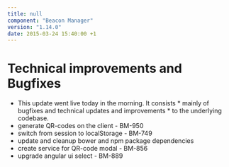 ```yaml
---
title: null
component: "Beacon Manager"
version: "1.14.0"
date: 2015-03-24 15:40:00 +1
---
```

# Technical improvements and Bugfixes

 * This update went live today in the morning. It consists  * mainly of bugfixes and technical updates and improvements  * to the underlying codebase.
 * generate QR-codes on the client - BM-950
 * switch from session to localStorage - BM-749
 * update and cleanup bower and npm package dependencies
 * create service for QR-code modal - BM-856
 * upgrade angular ui select - BM-889